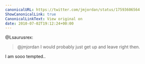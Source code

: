 ```yaml
---
canonicalURL: https://twitter.com/jmjordan/status/17593606564
ShowCanonicalLink: true
CanonicalLinkText: View original on
date: 2010-07-02T19:12:24+00:00
---
```

@Lsaurusrex:

> @jmjordan I would probably just get up and leave right then.

I am sooo tempted..